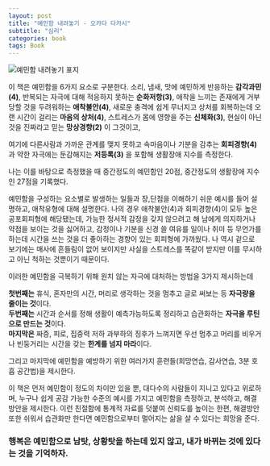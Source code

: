 ```yaml
---
layout: post
title: "예민함 내려놓기 - 오카다 다카시"
subtitle: "심리"
categories: book
tags: Book
---
```


![예민함 내려놓기 표지](https://image.yes24.com/goods/63592454/800x0)

이 책은 예민함을 6가지 요소로 구분한다. 
소리, 냄새, 맛에 예민하게 반응하는 **감각과민(4)**, 
반복되는 자극에 대해 적응하지 못하는 **순화저항(3)**, 
애착을 느끼는 존재에게 거부당할 것을 두려워하는 **애착불안(4)**, 
새로운 충격에 쉽게 무너지고 상처를 회복하는데 오랜 시간이 걸리는 **마음의 상처(4)**, 
스트레스가 몸에 영향을 주는 **신체화(3)**, 
현실이 아닌 것을 진짜라고 믿는 **망상경향(2)** 이 그것이고, 

여기에 다른사람과 가까운 관계를 맺지 못하고 속마음이나 기분을 감추는 **회피경향(4)** 과 
약한 자극에는 둔감해지는 **저등록(3)** 을 포함해 생활장애 지수를 측정한다.

나는 이를 바탕으로 측정했을 때 중간정도의 예민함인 20점, 중간정도의 생활장애 지수인 27점을 기록했다.

예민함을 구성하는 요소별로 발생하는 일들과 장,단점을 이해하기 쉬운 예시를 들어 설명하고, 애착유형에 대해 설명한다.
나의 경우 애착불안(4)과 회피경향(4)이 모두 높은 공포회피형에 해당됐는데, 가능한 정서적 감정을 갖지 않으려고 해 남에게 의지하거나 약점을 보이는 것을 싫어하고,
감정이나 기분을 신경 쓸 여유를 일이나 취미 등 무언가를 하는데 시간을 쓰는 것을 더 좋아하는 경향이 있는 회피형에 가까웠다.
나 역시 겉으로 보기에는 매사에 흔들림이 없어 보이지만 사실을 스트레스를 똑같이 받지만 이를 무시하고 아닌 척하는 것뿐이기 때문이다.

이러한 예민함을 극복하기 위해 원치 않는 자극에 대처하는 방법을 3가지 제시하는데 

**첫번째는** 휴식, 혼자만의 시간, 머리로 생각하는 것을 멈추고 글로 써보는 등 **자극량을 줄이는 것**이다.   
**두번째는** 시간과 순서를 정해 생활이 예측가능하도록 정리하고 습관화하는 **자극을 루틴으로 만드는 것**이다.   
**마지막은** 짜증, 피로, 집중력 저하 과부하의 징후가 느껴지면 우선 멈추고 머리를 비우거나 빈둥거리는 시간을 갖는 **한계를 넘지 마라**이다.

그리고 마지막에 예민함을 예방하기 위한 여러가지 훈련들(희망연습, 감사연습, 3분 호흡 공간법)을 제시한다.

이 책은 먼저 예민함이 정도의 차이만 있을 뿐, 대다수의 사람들이 지니고 있다고 위로하며,
누구나 쉽게 공감 가능한 수준의 예시를 가지고 예민함을 측정하고, 분석하고, 해결방안을 제시한다.
이런 친절함에 통계적 자료를 덧붙여 신뢰도를 높이는 한편, 해결방안 또한 쉬워서 습관화만 한다면 예민함으로부터 멀어지는 삶을 살 수 있다는 희망을 준다.
### 행복은 예민함으로 남탓, 상황탓을 하는데 있지 않고, 내가 바뀌는 것에 있다는 것을 기억하자. 
